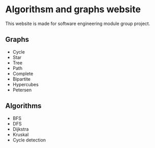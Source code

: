 # Algorithsm and graphs website
This website is made for software engineering module group project.

## Graphs
* Cycle
* Star
* Tree
* Path
* Complete
* Bipartite
* Hypercubes
* Petersen
## Algorithms
* BFS
* DFS
* Dijkstra
* Kruskal
* Cycle detection
